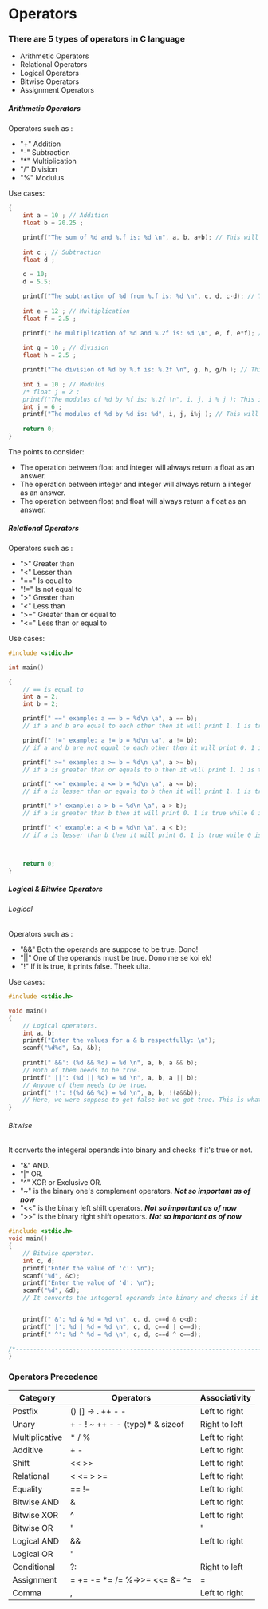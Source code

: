 # Operators

### There are 5 types of operators in C language

+ Arithmetic Operators
+ Relational Operators
+ Logical Operators
+ Bitwise Operators
+ Assignment Operators

##### Arithmetic Operators

Operators such as :

- "+" Addition
- "-" Subtraction
- "*" Multiplication
- "/" Division
- "%" Modulus

Use cases:
```C
{
    int a = 10 ; // Addition
    float b = 20.25 ;

    printf("The sum of %d and %.f is: %d \n", a, b, a+b); // This will return the answer as it demands to return the sum of float and integer in float.
    
    int c ; // Subtraction
    float d ; 
    
    c = 10;
    d = 5.5;

    printf("The subtraction of %d from %.f is: %d \n", c, d, c-d); // This will return the answer as it demands to return the subtraction of float and integer in float.
    
    int e = 12 ; // Multiplication
    float f = 2.5 ;

    printf("The multiplication of %d and %.2f is: %d \n", e, f, e*f); // This will return the answer as it demands to return the multiplication of float and integer in float.
    
    int g = 10 ; // division
    float h = 2.5 ; 

    printf("The division of %d by %.f is: %.2f \n", g, h, g/h ); // This will return the answer as it demands to return the division of float and integer in float.
    
    int i = 10 ; // Modulus
    /* float j = 2 ;
    printf("The modulus of %d by %f is: %.2f \n", i, j, i % j ); This incorrect because in modulus, you cannot calculate using floats. */
    int j = 6 ;
    printf("The modulus of %d by %d is: %d", i, j, i%j ); // This will return answer as it demands both operands and answers to be an integer.
    
    return 0;
}

```

The points to consider: 
+ The operation between float and integer will always return a float as an answer.
+ The operation between integer and integer will always return a integer as an answer.
+ The operation between float and float will always return a float as an answer.


##### Relational Operators

Operators such as :
- ">" Greater than
- "<" Lesser than
- "==" Is equal to
- "!=" Is not equal to
- ">" Greater than
- "<" Less than
- ">=" Greater than or equal to
- "<=" Less than or equal to

Use cases:
```C
#include <stdio.h>

int main()

{
    // == is equal to
    int a = 2;
    int b = 2;

    printf("'==' example: a == b = %d\n \a", a == b);
    // if a and b are equal to each other then it will print 1. 1 is true while 0 is false.

    printf("'!=' example: a != b = %d\n \a", a != b);
    // if a and b are not equal to each other then it will print 0. 1 is true while 0 is false.

    printf("'>=' example: a >= b = %d\n \a", a >= b);
    // if a is greater than or equals to b then it will print 1. 1 is true while 0 is false.

    printf("'<=' example: a <= b = %d\n \a", a <= b);
    // if a is lesser than or equals to b then it will print 1. 1 is true while 0 is false.

    printf("'>' example: a > b = %d\n \a", a > b);
    // if a is greater than b then it will print 0. 1 is true while 0 is false.

    printf("'<' example: a < b = %d\n \a", a < b);
    // if a is lesser than b then it will print 0. 1 is true while 0 is false.



    return 0;
} 
```
##### Logical & Bitwise Operators

###### Logical 

Operators such as :

- "&&" Both the operands are suppose to be true. Dono!
- "||" One of the operands must be true. Dono me se koi ek!
- "!" If it is true, it prints false. Theek ulta.

Use cases:
```C
#include <stdio.h>

void main()
{
    // Logical operators.
    int a, b;
    printf("Enter the values for a & b respectfully: \n");
    scanf("%d%d", &a, &b);
    
    printf("'&&': (%d && %d) = %d \n", a, b, a && b); 
    // Both of them needs to be true.
    printf("'||': (%d || %d) = %d \n", a, b, a || b); 
    // Anyone of them needs to be true.
    printf("'!': !(%d && %d) = %d \n", a, b, !(a&&b)); 
    // Here, we were suppose to get false but we got true. This is what '!' does as shown in the syntax.
}
```
###### Bitwise

It converts the integeral operands into binary and checks if it's true or not.

- "&" AND. 
-  "|" OR.
- "^" XOR or Exclusive OR.
- "~" is the binary one's complement operators. ___Not so important as of now___
- "<<" is the binary left shift operators. ___Not so important as of now___
- ">>" is the binary right shift operators. ___Not so important as of now___
```C
#include <stdio.h>
void main()
{
    // Bitwise operator. 
    int c, d;
    printf("Enter the value of 'c': \n");
    scanf("%d", &c);
    printf("Enter the value of 'd': \n");
    scanf("%d", &d);
    // It converts the integeral operands into binary and checks if it's true or not.


    printf("'&': %d & %d = %d \n", c, d, c==d & c<d); 
    printf("'|': %d | %d = %d \n", c, d, c==d | c==d); 
    printf("'^': %d ^ %d = %d \n", c, d, c==d ^ c==d); 
    
/*--------------------------------------------------------------------------------------------------------------*/
}
```
### Operators Precedence 

|Category      |Operators                         |Associativity |
|--------------|----------------------------------|--------------|
|Postfix       |() [] -> . ++ - -                 |Left to right |
|Unary         |+ - ! ~ ++ - - (type)* & sizeof   |Right to left |
|Multiplicative|* / %                             |Left to right |
|Additive	   |+ -	                              |Left to right |
|Shift         |<< >>	                          |Left to right |
|Relational	   |< <= > >=	                      |Left to right |
|Equality	   |== !=                             |Left to right |
|Bitwise AND   |&                                 |Left to right |
|Bitwise XOR   |^	                              |Left to right |
|Bitwise OR	   | "|"	                          |Left to right |
|Logical AND   |&&	                              |Left to right |
|Logical OR	   | "||"	                          |Left to right |
|Conditional   | ?:	                              |Right to left |
|Assignment	   | = += -= *= /= %=>>= <<= &= ^= |= |Right to left |
|Comma	       |,	                              |Left to right |
